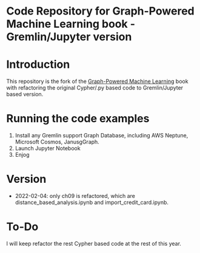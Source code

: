 # Code Repository for Graph-Powered Machine Learning book - Gremlin/Jupyter version

# Introduction

This repository is the fork of the [Graph-Powered Machine Learning](https://www.manning.com/books/graph-powered-machine-learning) book with refactoring the original Cypher/.py based code to Gremlin/Jupyter based version.

# Running the code examples

1. Install any Gremlin support Graph Database, including AWS Neptune, Microsoft Cosmos, JanusgGraph. 
2. Launch Jupyter Notebook
3. Enjog 

# Version
- 2022-02-04: only ch09 is refactored, which are distance_based_analysis.ipynb and import_credit_card.ipynb.

# To-Do
I will keep refactor the rest Cypher based code at the rest of this year.

